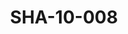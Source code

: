 ---
pid: SHA-10-008
title: SHA-10-008
language: ar
original_label: 
rights: شرحبيل احمد
location_of_original: شرحبيل احمد
photographer_or_studio: 
scanned_from: photograph 8 by 8.4
_date: 1954-1955
location: الخرطوم، جامعية السودان كلية، الفنون الجميلة
description: شرحبيل احمد وصديقه
additional_notes: 
permission_display: 'yes'
on_server: 'no'
on_website: 'no'
permalink: /photopages/ar/SHA-10-008.html
layout: photo-page
---